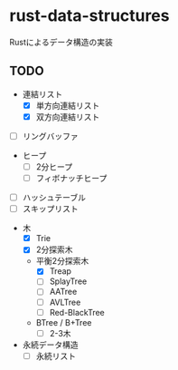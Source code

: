 # rust-data-structures

Rustによるデータ構造の実装

## TODO
- 連結リスト
  - [x] 単方向連結リスト
  - [x] 双方向連結リスト
- [ ] リングバッファ
- ヒープ
  - [ ] 2分ヒープ
  - [ ] フィボナッチヒープ
- [ ] ハッシュテーブル
- [ ] スキップリスト
- 木
  - [x] Trie
  - [x] 2分探索木
  - 平衡2分探索木
    - [x] Treap
    - [ ] SplayTree
    - [ ] AATree
    - [ ] AVLTree
    - [ ] Red-BlackTree
  - BTree / B+Tree
    - [ ] 2-3木
- 永続データ構造
  - [ ] 永続リスト
